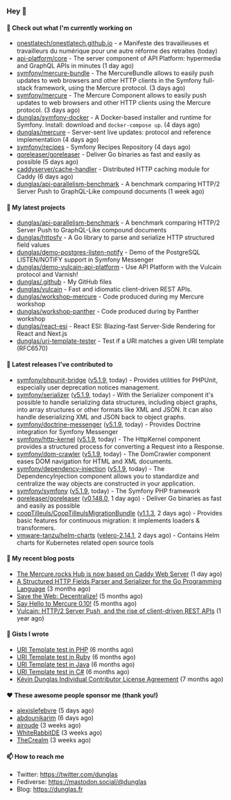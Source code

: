 ### Hey 👋

#### 👷 Check out what I'm currently working on

- [onestlatech/onestlatech.github.io](https://github.com/onestlatech/onestlatech.github.io) - ✊ Manifeste des travailleuses et travailleurs du numérique pour une autre réforme des retraites (today)
- [api-platform/core](https://github.com/api-platform/core) - The server component of API Platform: hypermedia and GraphQL APIs in minutes (1 day ago)
- [symfony/mercure-bundle](https://github.com/symfony/mercure-bundle) - The MercureBundle allows to easily push updates to web browsers and other HTTP clients in the Symfony full-stack framework, using the Mercure protocol. (3 days ago)
- [symfony/mercure](https://github.com/symfony/mercure) - The Mercure Component allows to easily push updates to web browsers and other HTTP clients using the Mercure protocol. (3 days ago)
- [dunglas/symfony-docker](https://github.com/dunglas/symfony-docker) - A Docker-based installer and runtime for Symfony. Install: download and `docker-compose up`. (4 days ago)
- [dunglas/mercure](https://github.com/dunglas/mercure) - Server-sent live updates: protocol and reference implementation (4 days ago)
- [symfony/recipes](https://github.com/symfony/recipes) - Symfony Recipes Repository (4 days ago)
- [goreleaser/goreleaser](https://github.com/goreleaser/goreleaser) - Deliver Go binaries as fast and easily as possible (5 days ago)
- [caddyserver/cache-handler](https://github.com/caddyserver/cache-handler) - Distributed HTTP caching module for Caddy (6 days ago)
- [dunglas/api-parallelism-benchmark](https://github.com/dunglas/api-parallelism-benchmark) - A benchmark comparing HTTP/2 Server Push to GraphQL-Like compound documents (1 week ago)

#### 🌱 My latest projects

- [dunglas/api-parallelism-benchmark](https://github.com/dunglas/api-parallelism-benchmark) - A benchmark comparing HTTP/2 Server Push to GraphQL-Like compound documents
- [dunglas/httpsfv](https://github.com/dunglas/httpsfv) - A Go library to parse and serialize HTTP structured field values
- [dunglas/demo-postgres-listen-notify](https://github.com/dunglas/demo-postgres-listen-notify) - Demo of the PostgreSQL LISTEN/NOTIFY support in Symfony Messenger
- [dunglas/demo-vulcain-api-platform](https://github.com/dunglas/demo-vulcain-api-platform) - Use API Platform with the Vulcain protocol and Varnish!
- [dunglas/.github](https://github.com/dunglas/.github) - My GitHub files
- [dunglas/vulcain](https://github.com/dunglas/vulcain) - Fast and idiomatic client-driven REST APIs.
- [dunglas/workshop-mercure](https://github.com/dunglas/workshop-mercure) - Code produced during my Mercure workshop
- [dunglas/workshop-panther](https://github.com/dunglas/workshop-panther) - Code produced during by Panther workshop
- [dunglas/react-esi](https://github.com/dunglas/react-esi) - React ESI: Blazing-fast Server-Side Rendering for React and Next.js
- [dunglas/uri-template-tester](https://github.com/dunglas/uri-template-tester) - Test if a URI matches a given URI template (RFC6570)

#### 🔭 Latest releases I've contributed to

- [symfony/phpunit-bridge](https://github.com/symfony/phpunit-bridge) ([v5.1.9](https://github.com/symfony/phpunit-bridge/releases/tag/v5.1.9), today) - Provides utilities for PHPUnit, especially user deprecation notices management.
- [symfony/serializer](https://github.com/symfony/serializer) ([v5.1.9](https://github.com/symfony/serializer/releases/tag/v5.1.9), today) - With the Serializer component it&#39;s possible to handle serializing data structures, including object graphs, into array structures or other formats like XML and JSON. It can also handle deserializing XML and JSON back to object graphs.
- [symfony/doctrine-messenger](https://github.com/symfony/doctrine-messenger) ([v5.1.9](https://github.com/symfony/doctrine-messenger/releases/tag/v5.1.9), today) - Provides Doctrine integration for Symfony Messenger
- [symfony/http-kernel](https://github.com/symfony/http-kernel) ([v5.1.9](https://github.com/symfony/http-kernel/releases/tag/v5.1.9), today) - The HttpKernel component provides a structured process for converting a Request into a Response.
- [symfony/dom-crawler](https://github.com/symfony/dom-crawler) ([v5.1.9](https://github.com/symfony/dom-crawler/releases/tag/v5.1.9), today) - The DomCrawler component eases DOM navigation for HTML and XML documents.
- [symfony/dependency-injection](https://github.com/symfony/dependency-injection) ([v5.1.9](https://github.com/symfony/dependency-injection/releases/tag/v5.1.9), today) - The DependencyInjection component allows you to standardize and centralize the way objects are constructed in your application.
- [symfony/symfony](https://github.com/symfony/symfony) ([v5.1.9](https://github.com/symfony/symfony/releases/tag/v5.1.9), today) - The Symfony PHP framework
- [goreleaser/goreleaser](https://github.com/goreleaser/goreleaser) ([v0.148.0](https://github.com/goreleaser/goreleaser/releases/tag/v0.148.0), 1 day ago) - Deliver Go binaries as fast and easily as possible
- [coopTilleuls/CoopTilleulsMigrationBundle](https://github.com/coopTilleuls/CoopTilleulsMigrationBundle) ([v1.1.3](https://github.com/coopTilleuls/CoopTilleulsMigrationBundle/releases/tag/v1.1.3), 2 days ago) - Provides basic features for continuous migration: it implements loaders &amp; transformers.
- [vmware-tanzu/helm-charts](https://github.com/vmware-tanzu/helm-charts) ([velero-2.14.1](https://github.com/vmware-tanzu/helm-charts/releases/tag/velero-2.14.1), 2 days ago) - Contains Helm charts for Kubernetes related open source tools

#### 📜 My recent blog posts

- [The Mercure.rocks Hub is now based on Caddy Web Server](http://feedproxy.google.com/~r/dunglas/~3/MjBonxZ_8uQ/) (1 day ago)
- [A Structured HTTP Fields Parser and Serializer for the Go Programming Language](http://feedproxy.google.com/~r/dunglas/~3/ZbYscZI8Qx8/) (3 months ago)
- [Save the Web: Decentralize!](http://feedproxy.google.com/~r/dunglas/~3/sqGQq6DaW2s/) (5 months ago)
- [Say Hello to Mercure 0.10!](http://feedproxy.google.com/~r/dunglas/~3/fUSKFfOlt0c/) (5 months ago)
- [Vulcain: HTTP/2 Server Push  and the rise of client-driven REST APIs](http://feedproxy.google.com/~r/dunglas/~3/bTejCgZupDo/) (1 year ago)

#### 📓 Gists I wrote

- [URI Template test in PHP](https://gist.github.com/5b10b586427cf66e78a968f82f80691a) (6 months ago)
- [URI Template test in Ruby](https://gist.github.com/ec793690f66167cb849c02284ecf748d) (6 months ago)
- [URI Template test in Java](https://gist.github.com/788b70312231d24e46d7632c634784f5) (6 months ago)
- [URI Template test in C#](https://gist.github.com/ab8bb780387e6bad2f905dea60bd68d8) (6 months ago)
- [Kévin Dunglas Individual Contributor License Agreement](https://gist.github.com/d37f9afb3f95d5aa69df4b572868b3f9) (7 months ago)

#### ❤️ These awesome people sponsor me (thank you!)

- [alexislefebvre](https://github.com/alexislefebvre) (5 days ago)
- [abdounikarim](https://github.com/abdounikarim) (6 days ago)
- [airoude](https://github.com/airoude) (3 weeks ago)
- [WhiteRabbitDE](https://github.com/WhiteRabbitDE) (3 weeks ago)
- [TheCrealm](https://github.com/TheCrealm) (3 weeks ago)

#### 📫 How to reach me

- Twitter: https://twitter.com/dunglas
- Fediverse: https://mastodon.social/@dunglas
- Blog: https://dunglas.fr
